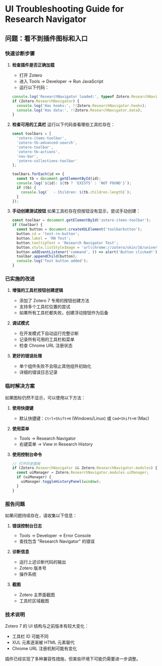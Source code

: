 # UI Troubleshooting Guide for Research Navigator

## 问题：看不到插件图标和入口

### 快速诊断步骤

1. **检查插件是否正确加载**
   - 打开 Zotero
   - 进入 Tools → Developer → Run JavaScript
   - 运行以下代码：
   ```javascript
   console.log('ResearchNavigator loaded:', typeof Zotero.ResearchNavigator);
   if (Zotero.ResearchNavigator) {
     console.log('Has hooks:', !!Zotero.ResearchNavigator.hooks);
     console.log('Has data:', !!Zotero.ResearchNavigator.data);
   }
   ```

2. **检查可用的工具栏**
   运行以下代码查看哪些工具栏存在：
   ```javascript
   const toolbars = [
     'zotero-items-toolbar',
     'zotero-tb-advanced-search',
     'zotero-toolbar',
     'zotero-tb-actions',
     'nav-bar',
     'zotero-collections-toolbar'
   ];
   
   toolbars.forEach(id => {
     const tb = document.getElementById(id);
     console.log(`${id}: ${tb ? 'EXISTS' : 'NOT FOUND'}`);
     if (tb) {
       console.log(`  - Children: ${tb.children.length}`);
     }
   });
   ```

3. **手动创建测试按钮**
   如果工具栏存在但按钮没有显示，尝试手动创建：
   ```javascript
   const toolbar = document.getElementById('zotero-items-toolbar');
   if (toolbar) {
     const button = document.createXULElement('toolbarbutton');
     button.id = 'test-rn-button';
     button.label = 'RN Test';
     button.tooltipText = 'Research Navigator Test';
     button.style.listStyleImage = 'url(chrome://zotero/skin/16/universal/add.svg)';
     button.addEventListener('command', () => alert('Button clicked!'));
     toolbar.appendChild(button);
     console.log('Test button added');
   }
   ```

### 已实施的改进

1. **增强的工具栏按钮创建逻辑**
   - 添加了 Zotero 7 专用的按钮创建方法
   - 支持多个工具栏位置的尝试
   - 如果所有工具栏都失败，创建浮动按钮作为后备

2. **调试模式**
   - 在开发模式下自动运行完整诊断
   - 记录所有可用的工具栏和菜单
   - 检查 Chrome URL 注册状态

3. **更好的错误处理**
   - 单个组件失败不会阻止其他组件初始化
   - 详细的错误日志记录

### 临时解决方案

如果图标仍然不显示，可以使用以下方法：

1. **使用快捷键**
   - 默认快捷键：`Ctrl+Shift+H` (Windows/Linux) 或 `Cmd+Shift+H` (Mac)

2. **使用菜单**
   - Tools → Research Navigator
   - 右键菜单 → View in Research History

3. **使用控制台命令**
   ```javascript
   // 打开历史面板
   if (Zotero.ResearchNavigator && Zotero.ResearchNavigator.modules) {
     const uiManager = Zotero.ResearchNavigator.modules.uiManager;
     if (uiManager) {
       uiManager.toggleHistoryPanel(window);
     }
   }
   ```

### 报告问题

如果问题持续存在，请收集以下信息：

1. **错误控制台日志**
   - Tools → Developer → Error Console
   - 查找包含 "Research Navigator" 的错误

2. **诊断信息**
   - 运行上述诊断代码的输出
   - Zotero 版本号
   - 操作系统

3. **截图**
   - Zotero 主界面截图
   - 工具栏区域截图

### 技术说明

Zotero 7 的 UI 结构与之前版本有较大变化：
- 工具栏 ID 可能不同
- XUL 元素逐渐被 HTML 元素替代
- Chrome URL 注册机制可能有变化

插件已经实现了多种兼容性措施，但某些环境下可能仍需要进一步调整。